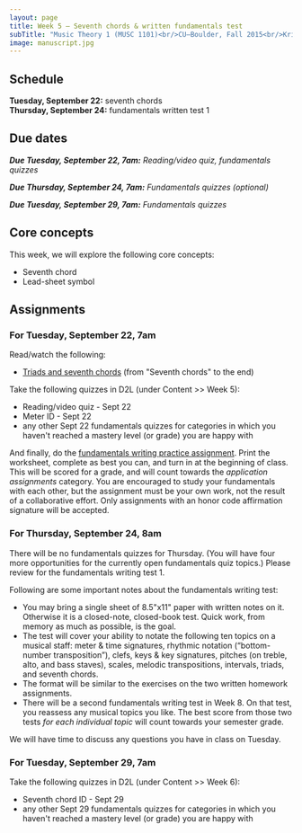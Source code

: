 ```yaml
---
layout: page
title: Week 5 – Seventh chords & written fundamentals test
subTitle: "Music Theory 1 (MUSC 1101)<br/>CU–Boulder, Fall 2015<br/>Kris Shaffer, Ph.D. – instructor"
image: manuscript.jpg
---
```


## Schedule

**Tuesday, September 22:** seventh chords  
**Thursday, September 24:** fundamentals written test 1 

## Due dates

***Due Tuesday, September 22, 7am:*** *Reading/video quiz, fundamentals quizzes* 

***Due Thursday, September 24, 7am:*** *Fundamentals quizzes (optional)*  

***Due Tuesday, September 29, 7am:*** *Fundamentals quizzes*

## Core concepts

This week, we will explore the following core concepts:

- Seventh chord  
- Lead-sheet symbol


## Assignments

### For Tuesday, September 22, 7am

Read/watch the following:

- [Triads and seventh chords](http://openmusictheory.com/triads.html) (from "Seventh chords" to the end)  

Take the following quizzes in D2L (under Content >> Week 5):

- Reading/video quiz - Sept 22  
- Meter ID - Sept 22  
- any other Sept 22 fundamentals quizzes for categories in which you haven't reached a mastery level (or grade) you are happy with

And finally, do the [fundamentals writing practice assignment](/media/WritingAssignment2.pdf). Print the worksheet, complete as best you can, and turn in at the beginning of class. This will be scored for a grade, and will count towards the *application assignments* category. You are encouraged to study your fundamentals with each other, but the assignment must be your own work, not the result of a collaborative effort. Only assignments with an honor code affirmation signature will be accepted.


### For Thursday, September 24, 8am

There will be no fundamentals quizzes for Thursday. (You will have four more opportunities for the currently open fundamentals quiz topics.) Please review for the fundamentals writing test 1.

Following are some important notes about the fundamentals writing test:

- You may bring a single sheet of 8.5"x11" paper with written notes on it. Otherwise it is a closed-note, closed-book test. Quick work, from memory as much as possible, is the goal.  
- The test will cover your ability to notate the following ten topics on a musical staff: meter & time signatures, rhythmic notation (“bottom-number transposition”), clefs, keys & key signatures, pitches (on treble, alto, and bass staves), scales, melodic transpositions, intervals, triads, and seventh chords.  
- The format will be similar to the exercises on the two written homework assignments.  
- There will be a second fundamentals writing test in Week 8. On that test, you reassess any musical topics you like. The best score from those two tests *for each individual topic* will count towards your semester grade.

We will have time to discuss any questions you have in class on Tuesday.



### For Tuesday, September 29, 7am

Take the following quizzes in D2L (under Content >> Week 6):

- Seventh chord ID - Sept 29  
- any other Sept 29 fundamentals quizzes for categories in which you haven't reached a mastery level (or grade) you are happy with
